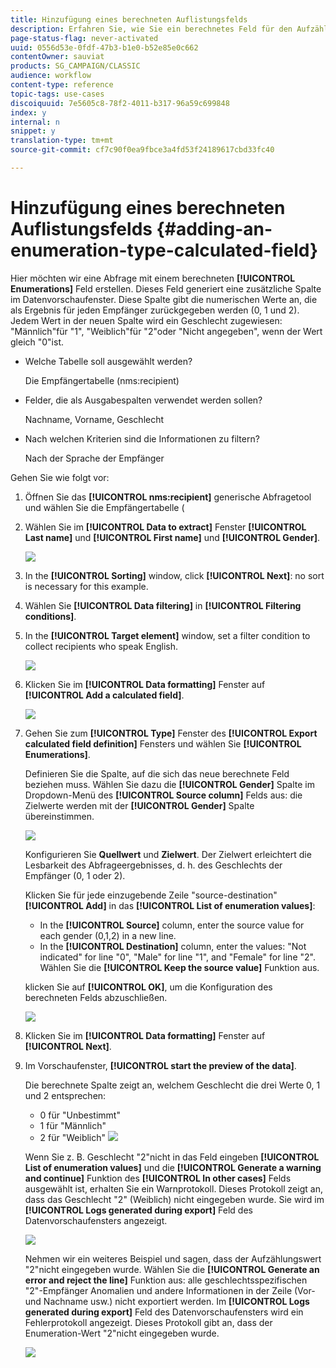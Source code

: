 ```yaml
---
title: Hinzufügung eines berechneten Auflistungsfelds
description: Erfahren Sie, wie Sie ein berechnetes Feld für den Aufzählungstyp hinzufügen
page-status-flag: never-activated
uuid: 0556d53e-0fdf-47b3-b1e0-b52e85e0c662
contentOwner: sauviat
products: SG_CAMPAIGN/CLASSIC
audience: workflow
content-type: reference
topic-tags: use-cases
discoiquuid: 7e5605c8-78f2-4011-b317-96a59c699848
index: y
internal: n
snippet: y
translation-type: tm+mt
source-git-commit: cf7c90f0ea9fbce3a4fd53f24189617cbd33fc40

---
```



# Hinzufügung eines berechneten Auflistungsfelds {#adding-an-enumeration-type-calculated-field}

Hier möchten wir eine Abfrage mit einem berechneten **[!UICONTROL Enumerations]** Feld erstellen. Dieses Feld generiert eine zusätzliche Spalte im Datenvorschaufenster. Diese Spalte gibt die numerischen Werte an, die als Ergebnis für jeden Empfänger zurückgegeben werden (0, 1 und 2). Jedem Wert in der neuen Spalte wird ein Geschlecht zugewiesen: &quot;Männlich&quot;für &quot;1&quot;, &quot;Weiblich&quot;für &quot;2&quot;oder &quot;Nicht angegeben&quot;, wenn der Wert gleich &quot;0&quot;ist.

* Welche Tabelle soll ausgewählt werden?

   Die Empfängertabelle (nms:recipient)

* Felder, die als Ausgabespalten verwendet werden sollen?

   Nachname, Vorname, Geschlecht

* Nach welchen Kriterien sind die Informationen zu filtern?

   Nach der Sprache der Empfänger

Gehen Sie wie folgt vor:

1. Öffnen Sie das **[!UICONTROL nms:recipient]** generische Abfragetool und wählen Sie die Empfängertabelle (
1. Wählen Sie im **[!UICONTROL Data to extract]** Fenster **[!UICONTROL Last name]** und **[!UICONTROL First name]** und **[!UICONTROL Gender]**.

   ![](assets/query_editor_nveau_73.png)

1. In the **[!UICONTROL Sorting]** window, click **[!UICONTROL Next]**: no sort is necessary for this example.
1. Wählen Sie **[!UICONTROL Data filtering]** in **[!UICONTROL Filtering conditions]**.
1. In the **[!UICONTROL Target element]** window, set a filter condition to collect recipients who speak English.

   ![](assets/query_editor_nveau_74.png)

1. Klicken Sie im **[!UICONTROL Data formatting]** Fenster auf **[!UICONTROL Add a calculated field]**.

   ![](assets/query_editor_nveau_75.png)

1. Gehen Sie zum **[!UICONTROL Type]** Fenster des **[!UICONTROL Export calculated field definition]** Fensters und wählen Sie **[!UICONTROL Enumerations]**.

   Definieren Sie die Spalte, auf die sich das neue berechnete Feld beziehen muss. Wählen Sie dazu die **[!UICONTROL Gender]** Spalte im Dropdown-Menü des **[!UICONTROL Source column]** Felds aus: die Zielwerte werden mit der **[!UICONTROL Gender]** Spalte übereinstimmen.

   ![](assets/query_editor_nveau_76.png)

   Konfigurieren Sie **Quellwert** und **Zielwert**. Der Zielwert erleichtert die Lesbarkeit des Abfrageergebnisses, d. h. des Geschlechts der Empfänger (0, 1 oder 2).

   Klicken Sie für jede einzugebende Zeile &quot;source-destination&quot; **[!UICONTROL Add]** in das **[!UICONTROL List of enumeration values]**:

   * In the **[!UICONTROL Source]** column, enter the source value for each gender (0,1,2) in a new line.
   * In the **[!UICONTROL Destination]** column, enter the values: &quot;Not indicated&quot; for line &quot;0&quot;, &quot;Male&quot; for line &quot;1&quot;, and &quot;Female&quot; for line &quot;2&quot;.
   Wählen Sie die **[!UICONTROL Keep the source value]** Funktion aus.

   klicken Sie auf **[!UICONTROL OK]**, um die Konfiguration des berechneten Felds abzuschließen.

   ![](assets/query_editor_nveau_77.png)

1. Klicken Sie im **[!UICONTROL Data formatting]** Fenster auf **[!UICONTROL Next]**.
1. Im Vorschaufenster, **[!UICONTROL start the preview of the data]**.

   Die berechnete Spalte zeigt an, welchem Geschlecht die drei Werte 0, 1 und 2 entsprechen:

   * 0 für &quot;Unbestimmt&quot;
   * 1 für &quot;Männlich&quot;
   * 2 für &quot;Weiblich&quot;
   ![](assets/query_editor_nveau_78.png)

   Wenn Sie z. B. Geschlecht &quot;2&quot;nicht in das Feld eingeben **[!UICONTROL List of enumeration values]** und die **[!UICONTROL Generate a warning and continue]** Funktion des **[!UICONTROL In other cases]** Felds ausgewählt ist, erhalten Sie ein Warnprotokoll. Dieses Protokoll zeigt an, dass das Geschlecht &quot;2&quot; (Weiblich) nicht eingegeben wurde. Sie wird im **[!UICONTROL Logs generated during export]** Feld des Datenvorschaufensters angezeigt.

   ![](assets/query_editor_nveau_79.png)

   Nehmen wir ein weiteres Beispiel und sagen, dass der Aufzählungswert &quot;2&quot;nicht eingegeben wurde. Wählen Sie die **[!UICONTROL Generate an error and reject the line]** Funktion aus: alle geschlechtsspezifischen &quot;2&quot;-Empfänger Anomalien und andere Informationen in der Zeile (Vor- und Nachname usw.) nicht exportiert werden. Im **[!UICONTROL Logs generated during export]** Feld des Datenvorschaufensters wird ein Fehlerprotokoll angezeigt. Dieses Protokoll gibt an, dass der Enumeration-Wert &quot;2&quot;nicht eingegeben wurde.

   ![](assets/query_editor_nveau_80.png)
